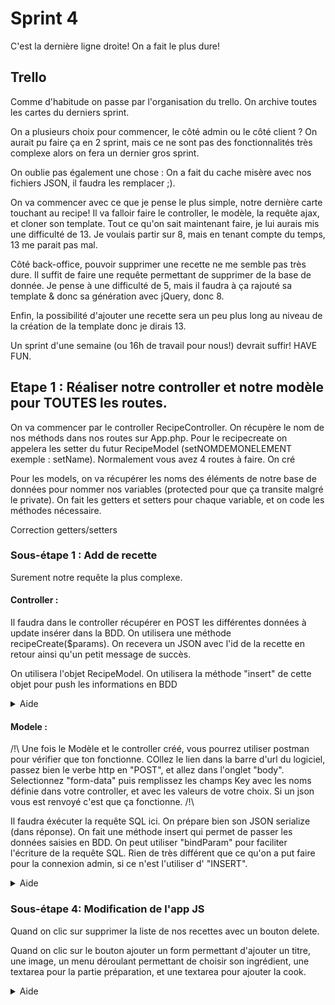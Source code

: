 # Sprint 4

C'est la dernière ligne droite! On a fait le plus dure!



## Trello 

Comme d'habitude on passe par l'organisation du trello. On archive toutes les cartes du derniers sprint.

On a plusieurs choix pour commencer, le côté admin ou le côté client ? On aurait pu faire ça en 2 sprint, mais ce ne sont pas des fonctionnalités très complexe alors on fera un dernier gros sprint.

On oublie pas également une chose : On a fait du cache misère avec nos fichiers JSON, il faudra les remplacer ;).

On va commencer avec ce que je pense le plus simple, notre dernière carte touchant au recipe! Il va falloir faire le controller, le modèle, la requête ajax, et cloner son template. Tout ce qu'on sait maintenant faire, je lui aurais mis une difficulté de 13. Je voulais partir sur 8, mais en tenant compte du temps, 13 me parait pas mal.

Côté back-office, pouvoir supprimer une recette ne me semble pas très dure. Il suffit de faire une requête permettant de supprimer de la base de donnée. Je pense à une difficulté de 5, mais il faudra à ça rajouté sa template & donc sa génération avec jQuery, donc 8.

Enfin, la possibilité d'ajouter une recette sera un peu plus long au niveau de la création de la template donc je dirais 13.

Un sprint d'une semaine (ou 16h de travail pour nous!) devrait suffir! HAVE FUN.



## Etape 1 : Réaliser notre controller et notre modèle pour TOUTES les routes.

On va commencer par le controller RecipeController. On récupère le nom de nos méthods dans nos routes sur App.php. Pour le recipecreate on appelera les setter du futur RecipeModel (setNOMDEMONELEMENT exemple : setName). Normalement vous avez 4 routes à faire. On cré

Pour les models, on va récupérer les noms des éléments de notre base de données pour nommer nos variables (protected pour que ça transite malgré le private). On fait les getters et setters pour chaque variable, et on code les méthodes nécessaire.

</details><summary>Correction getters/setters</summary>

<detail>

### Sous-étape 1 : Add de recette 

Surement notre requête la plus complexe.

#### Controller : 

Il faudra dans le controller récupérer en POST les différentes données à update insérer dans la BDD. On utilisera une méthode recipeCreate($params). On recevera un JSON avec l'id de la recette en retour ainsi qu'un petit message de succès.

On utilisera l'objet RecipeModel. On utilisera la méthode "insert" de cette objet pour push les informations en BDD

<details><summary>Aide</summary>

Récupérez dans des variables, les $_POST[''] de chaque ligne de la BDD.

Il faudra créer un objet RecipeModel, afin d'utiliser les getters et setters créé précédement, et enfin la méthode insert afin d'envoyer ces données dans la BDD. 


<details><summary>réponse</summary>

``` php

        $_POST['name'];
        $resume = $_POST['resume'];
        $cook = $_POST['cook'];
        $preparation = $_POST['preparation'];
        $ingredients = $_POST['ingredients'];
        $img = $_POST['img'];
        $recipe = new RecipeModel();
        // J'utilise les methodes de mon modèle pour remplir les lignes de ma BDD
        $recipe->setName($name);
        $recipe->setResume($resume);
        $recipe->setCook($cook);
        $recipe->setPreparation($preparation);
        $recipe->setIngredients($ingredients);
        $recipe->setImg($img);
        // Et je l'envoie en BDD
        $recipe->insert();
        //Je renvoie un petit JSON me confirmant le bon envoie
        $this->sendJson([
            "success" => true,
            "id" => $recipe->getId()
        ]);
```

</details>
</details>

#### Modele : 

/!\ Une fois le Modèle et le controller créé, vous pourrez utiliser postman pour vérifier que ton fonctionne. COllez le lien dans la barre d'url du logiciel, passez bien le verbe http en "POST", et allez dans l'onglet "body". Selectionnez "form-data" puis remplissez les champs Key avec les noms définie dans votre controller, et avec les valeurs de votre choix. Si un json vous est renvoyé c'est que ça fonctionne. /!\

Il faudra éxécuter la requête SQL ici.  On prépare bien son JSON serialize (dans réponse).
On fait une méthode insert qui permet de passer les données saisies en BDD. On peut utiliser "bindParam" pour faciliter l'écriture de la requête SQL. Rien de très différent que ce qu'on a put faire pour la connexion admin, si ce n'est l'utiliser d' "INSERT".

<details><summary>Aide</summary>

``` sql
$sql = "INSERT INTO table (ligne1, ligne2, ..., ligneN) VALUES (:ligne1, :ligne2, :...,:ligneN)";
```

<details><summary>Réponse </summary>

Serialize : 

``` php
public function jsonSerialize()
    {
        // je crée mon tableau associatif avec toute les données de mon objet car je souhaite tout serialiser
        // ca ne serait pas le cas par exmeple si mon objet contenait un mot de passe
        $serializedObject = [
            "id" => $this->id,
            "name" => $this->name,
            "resume" => $this->resume,
            "cook" => $this->cook,
            "preparation" => $this->preparation,
            "ingredients" => $this->ingredients,
            "img" => $this->img,
            "created_at" => $this->created_at,
        ];
        // et je renvoi ce tableau
        return $serializedObject;
    }
```

insert : 

```php
public function insert()
    {
       
        $sql = "INSERT INTO recipe (name, resume, cook, preparation, ingredients, img) VALUES (:name, :resume, :cook, :preparation, :ingredients, :img)";
        
        $pdo = Database::getPDO();
       
        $pdoStatement = $pdo->prepare($sql);
        
        $pdoStatement->bindParam(":name", $this->name, PDO::PARAM_STR);
        $pdoStatement->bindParam(":resume", $this->name, PDO::PARAM_STR);
        $pdoStatement->bindParam(":cook", $this->name, PDO::PARAM_STR);
        $pdoStatement->bindParam(":preparation", $this->name, PDO::PARAM_STR);
        $pdoStatement->bindParam(":ingredients", $this->name, PDO::PARAM_STR);
        $pdoStatement->bindParam(":img", $this->name, PDO::PARAM_STR);

        
        
        $pdoStatement->execute();
       
        if ($pdoStatement->rowCount() === 1) {
            //
            $this->id = $pdo->lastInsertId();
            
            return true;
        } else {
            
            return false;
        }
    }
```

</details>
</details>


### Sous-étape 4: Modification de l'app JS

Quand on clic sur supprimer la liste de nos recettes avec un bouton delete.

Quand on clic sur le bouton ajouter un form permettant d'ajouter un titre, une image, un menu déroulant permettant de choisir son ingrédient, une textarea pour la partie préparation, et une textarea pour ajouter la cook.
</details>
</details>

<details><summary>Aide</summary>


<details><summary>réponse</summary>


</details>
</details>



